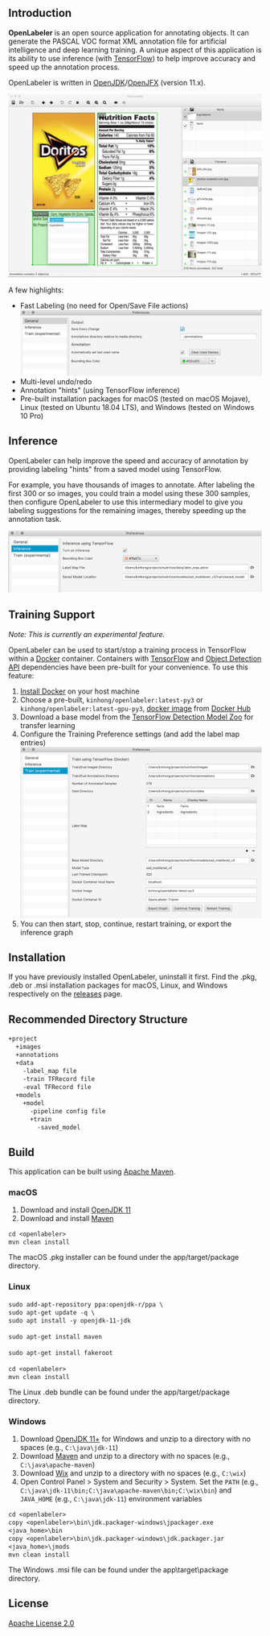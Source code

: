 ## Introduction

**OpenLabeler** is an open source application for annotating objects. It can generate the PASCAL VOC format XML annotation file for artificial intelligence and deep learning training. A unique aspect of this application is its ability to use inference (with [TensorFlow](https://www.tensorflow.org)) to help improve accuracy and speed up the annotation process.

OpenLabeler is written in [OpenJDK](https://openjdk.java.net)/[OpenJFX](https://openjfx.io) (version 11.x).

![Application](assets/app.png)

A few highlights:

* Fast Labeling (no need for Open/Save File actions)
![General Preferences](assets/pref-general.png)
* Multi-level undo/redo
* Annotation "hints" (using TensorFlow inference) 
* Pre-built installation packages for macOS (tested on macOS Mojave), Linux (tested on Ubuntu 18.04 LTS), and Windows (tested on Windows 10 Pro)

## Inference

OpenLabeler can help improve the speed and accuracy of annotation by providing labeling "hints" from a saved model using TensorFlow.

For example, you have thousands of images to annotate. After labeling the first 300 or so images, you could train a model using these 300 samples, then configure OpenLabeler to use this intermediary model to give you labeling suggestions for the remaining images, thereby speeding up the annotation task.

![Inference Preferences](assets/pref-inference.png)

## Training Support

*Note: This is currently an experimental feature.*

OpenLabeler can be used to start/stop a training process in TensorFlow within a [Docker](https://www.docker.com) container. Containers with [TensorFlow](https://www.tensorflow.org/install/docker) and [Object Detection API](https://github.com/tensorflow/models/tree/master/research/object_detection) dependencies have been pre-built for your convenience. To use this feature:

1. [Install Docker](https://docs.docker.com/install) on your host machine
2. Choose a pre-built, `kinhong/openlabeler:latest-py3` or `kinhong/openlabeler:latest-gpu-py3`, [docker image](https://cloud.docker.com/repository/docker/kinhong/openlabeler/tags) from [Docker Hub](https://hub.docker.com/)
3. Download a base model from the [TensorFlow Detection Model Zoo](https://github.com/tensorflow/models/blob/master/research/object_detection/g3doc/detection_model_zoo.md) for transfer learning
4. Configure the Training Preference settings (and add the label map entries)
![Train Preferences](assets/pref-train.png)
5. You can then start, stop, continue, restart training, or export the inference graph

## Installation

If you have previously installed OpenLabeler, uninstall it first. Find the .pkg, .deb or .msi installation packages for macOS, Linux, and Windows respectively on the [releases](https://github.com/kinhong/OpenLabeler/releases) page.

## Recommended Directory Structure
```
+project
  +images
  +annotations
  +data
    -label_map file
    -train TFRecord file
    -eval TFRecord file
  +models
    +model
      -pipeline config file
      +train
        -saved_model
```
 
## Build

This application can be built using [Apache Maven](https://maven.apache.org).

### macOS

1. Download and install [OpenJDK 11](http://jdk.java.net/11)
2. Download and install [Maven](https://maven.apache.org/install.html)
```
cd <openlabeler>
mvn clean install
```
The macOS .pkg installer can be found under the app/target/package directory.

### Linux
```
sudo add-apt-repository ppa:openjdk-r/ppa \
sudo apt-get update -q \
sudo apt install -y openjdk-11-jdk

sudo apt-get install maven

sudo apt-get install fakeroot

cd <openlabeler>
mvn clean install
```
The Linux .deb bundle can be found under the app/target/package directory.

### Windows

1. Download [OpenJDK 11+](http://jdk.java.net/11/) for Windows and unzip to a directory with no spaces (e.g., `C:\java\jdk-11`)
2. Download [Maven](https://maven.apache.org/download.cgi) and unzip to a directory with no spaces (e.g., `C:\java\apache-maven`)
3. Download [Wix](https://github.com/wixtoolset/wix3/releases) and unzip to a directory with no spaces (e.g., `C:\wix`)
3. Open Control Panel > System and Security > System. Set the `PATH` (e.g., `C:\java\jdk-11\bin;C:\java\apache-maven\bin;C:\wix\bin`) and `JAVA_HOME` (e.g., `C:\java\jdk-11`) environment variables

```DOS .bat
cd <openlabeler>
copy <openlabeler>\bin\jdk.packager-windows\jpackager.exe <java_home>\bin
copy <openlabeler>\bin\jdk.packager-windows\jdk.packager.jar <java_home>\jmods
mvn clean install
```

The Windows .msi file can be found under the app\target\package directory.

## License

[Apache License 2.0](LICENSE.md)
